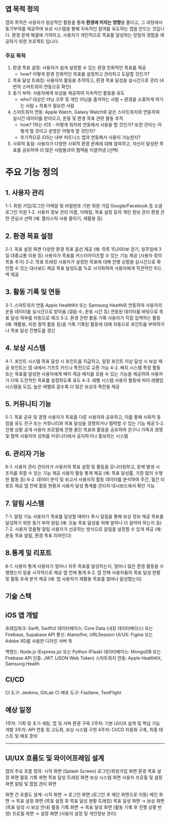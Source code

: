 ## 앱 목적 정의
앱의 목적은 사용자가 일상적인 활동을 통해 **환경에 미치는 영향**을 줄이고, 그 과정에서 동기부여를 제공하며 보상 시스템을 통해 지속적인 참여를 유도하는 앱을 만드는 것입니다. 
환경 문제 해결에 기여하고, 사용자가 개인적으로 목표를 달성하는 양질의 경험을 제공하기 위한 프로젝트 입니다.

### 주요 목적
1. 환경 목표 설정: 사용자가 쉽게 설정할 수 있는 환경 친화적인 목표를 제공
	+ how? 어떻게 환경 친화적인 목표를 설정하고 관리하고 도달할 것인가?
2. 목표 달성 트래킹: 사용자의 활동을 추적하고, 환경 목표 달성을 실시간으로 관리 (4번의 스마트워치 연동으로 확인)
3. 동기 부여: 사용자에게 보상을 제공하여 지속적인 활동을 유도
	+ who? 대상은 러닝 크루 및 개인 러닝을 즐겨하는 사람 + 환경을 소중하게 여기는 사람 + 목표가 필요한 사람
4. 스마트워치 연동: Apple Watch, Galaxy Watch와 같은 스마트워치와 연동하여 실시간 데이터를 받아오고, 운동 및 환경 목표 관련 활동 추적
	+ how? 1차는 iOS - 어떻게 워치와 연동해서 사용을 할 것인가? 또한 관리는 어떻게 할 것이고 운영은 어떻게 할 것인지?
	+ 추가적으로 iOS는 내부 피트니스 앱과 연동해서 사용이 가능한지?
5. 사회적 동참: 사용자가 다양한 사회적 환경 문제에 대해 참여하고, 자신이 달성한 목표를 공유하여 더 많은 사람들과의 협력을 이끌어냄 (선택)

# 주요 기능 정의

## 1. 사용자 관리

1-1. 회원 가입/로그인
	이메일 및 비밀번호 기반 회원 가입
	Google/Facebook 등 소셜 로그인 지원
1-2. 사용자 정보 관리
	이름, 이메일, 목표 설정 등의 개인 정보 관리
	환경 관련 관심사 선택 (예: 플라스틱 사용 줄이기, 재활용 등)
## 2. 환경 목표 설정

2-1. 목표 설정 화면
	다양한 환경 목표 옵션 제공 (예: 하루 10,000보 걷기, 일주일에 3일 대중교통 이용 등)
	사용자가 목표를 커스터마이즈할 수 있는 기능 제공 (사용자 정의 목표 추가)
2-2. 목표 트래킹
	사용자가 설정한 목표에 대해 진행 상황을 실시간으로 확인할 수 있는 대시보드 제공
	목표 달성도를 %로 시각화하여 사용자에게 직관적인 피드백 제공

 ## 3. 활동 기록 및 연동
3-1. 스마트워치 연동
	Apple HealthKit 또는 Samsung Health와 연동하여 사용자의 운동 데이터를 실시간으로 받아옴 (걸음 수, 운동 시간 등)
	연동된 데이터를 바탕으로 목표 달성 여부를 자동으로 체크
3-2. 환경 관련 활동 기록
	사용자가 직접 입력하는 활동 (예: 재활용, 자원 절약 활동 등)을 기록
	기록된 활동에 대해 자동으로 포인트를 부여하거나 목표 달성 진행도를 갱신
## 4.  보상 시스템

4-1. 포인트 시스템
	목표 달성 시 포인트를 지급하고, 일정 포인트 이상 달성 시 보상 제공
	포인트는 앱 내에서 기프트 카드나 특전으로 교환 가능
4-2. 배지 시스템
	특정 활동 또는 목표를 달성한 사용자에게 배지 제공
	배지를 모을 수 있는 기능을 제공하여 사용자가 더욱 도전적인 목표를 설정하도록 유도
4-3. 레벨 시스템
	사용자 활동에 따라 레벨업 시스템을 도입, 높은 레벨로 갈수록 더 많은 보상과 특전을 제공
## 5.  커뮤니티 기능

5-1. 목표 공유 및 경쟁
	사용자가 목표를 다른 사용자와 공유하고, 이를 통해 사회적 동참을 유도
	친구 또는 커뮤니티와 목표 달성을 경쟁하거나 협력할 수 있는 기능 제공
5-2. 진행 상황 공개
	사용자 프로필에 진행 중인 목표와 활동을 공유하여 친구나 가족과 경쟁 및 협력
	사용자의 성취를 커뮤니티에서 공지하거나 홍보하는 시스템
## 6.  관리자 기능

6-1. 사용자 관리
	관리자가 사용자의 목표 설정 및 활동을 모니터링하고, 문제 발생 시 조치를 취할 수 있는 기능 제공
	사용자 활동 통계 제공 (예: 목표 달성률, 가장 많이 수행한 활동 등)
6-2. 데이터 분석 및 보고서
	사용자의 활동 데이터를 분석하여 주간, 월간 리포트 제공
	앱 전체 활동 현황과 사용자 달성 통계를 관리자 대시보드에서 확인 가능

## 7. 알림 시스템

7-1. 알림 기능
	사용자가 목표를 달성할 때마다 푸시 알림을 통해 보상 정보 제공
	목표를 달성하기 위한 동기 부여 알림 (예: 오늘 목표 달성을 위해 얼마나 더 걸어야 하는지 등)
7-2. 사용자 맞춤형 알림
	사용자가 선호하는 방식으로 알림을 설정할 수 있게 제공 (예: 운동 목표 알림, 환경 목표 리마인더)

 ## 8.통계 및 리포트

8-1. 사용자 통계
	사용자가 얼마나 자주 목표를 달성하는지, 얼마나 많은 환경 활동을 수행했는지 등을 시각적으로 제공
	앱 전체 통계
8-2. 앱 전체 사용자들의 목표 달성 현황 및 활동 추세 분석 제공 (예: 앱 사용자가 재활용 목표를 얼마나 달성했는지)

## 기술 스택
## iOS 앱 개발

프레임워크: Swift, SwiftUI
데이터베이스: Core Data (내장 데이터베이스) 또는 Firebase, Supabase
API 통신: Alamofire, URLSession
UI/UX: Figma 또는 Adobe XD를 사용한 디자인
서버 측

백엔드: Node.js (Express.js) 또는 Python (Flask)
데이터베이스: MongoDB 또는 Firebase
API 인증: JWT (JSON Web Token)
스마트워치 연동: Apple HealthKit, Samsung Health

## CI/CD

CI 도구: Jenkins, GitLab CI
배포 도구: Fastlane, TestFlight



## 예상 일정
1주차: 기획 및 초기 세팅, 앱 및 서버 환경 구축
2주차: 기본 UI/UX 설계 및 핵심 기능 개발
3주차: API 연동 및 고도화, 보상 시스템 구현
4주차: CI/CD 자동화 구축, 최종 테스트 및 배포 준비

----

## UI/UX 흐름도 및 와이어프레임 설계

앱의 주요 흐름 정의:
시작 화면 (Splash Screen)
로그인/회원가입 화면
환경 목표 설정 화면
활동 기록 화면
목표 달성 트래킹 화면
보상 시스템 화면
사용자 프로필 및 설정 화면
알림 및 팝업 관리 화면


화면 간 흐름도 설계:
시작 화면 → 로그인 화면 (로그인 후 메인 화면으로 이동)
메인 화면 → 목표 설정 화면 (목표 설정 후 목표 달성 현황 트래킹)
목표 달성 화면 → 보상 화면 (목표 달성 시 보상 안내)
활동 기록 화면 → 목표 달성 화면 (활동 기록 후 진행 상황 반영)
프로필 화면 → 설정 화면 (사용자 설정 및 개인정보 관리)
